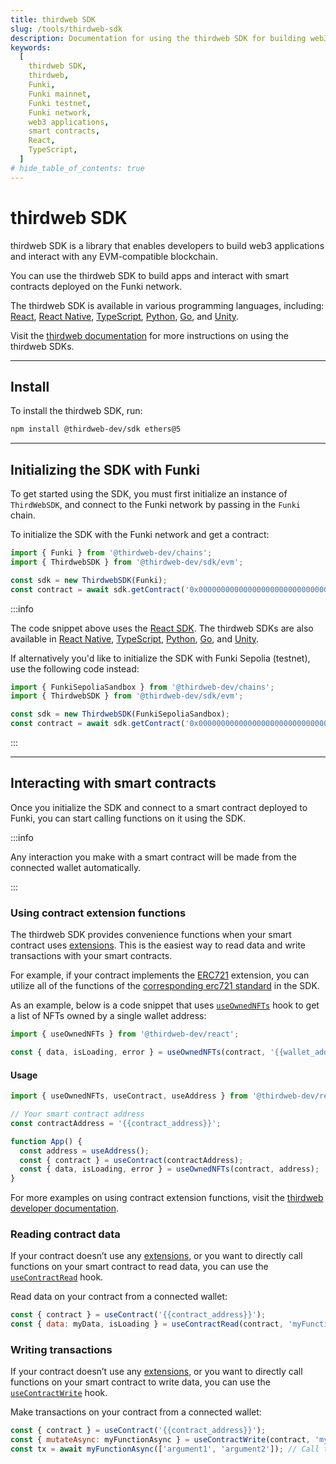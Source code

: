 ```yaml
---
title: thirdweb SDK
slug: /tools/thirdweb-sdk
description: Documentation for using the thirdweb SDK for building web3 applications and interacting with smart contracts on Funki. This page covers installation, initialization, and functionalities in various programming languages.
keywords:
  [
    thirdweb SDK,
    thirdweb,
    Funki,
    Funki mainnet,
    Funki testnet,
    Funki network,
    web3 applications,
    smart contracts,
    React,
    TypeScript,
  ]
# hide_table_of_contents: true
---
```


# thirdweb SDK

thirdweb SDK is a library that enables developers to build web3 applications and interact with any EVM-compatible blockchain.

You can use the thirdweb SDK to build apps and interact with smart contracts deployed on the Funki network.

The thirdweb SDK is available in various programming languages, including: [React](https://portal.thirdweb.com/react), [React Native](https://portal.thirdweb.com/react-native), [TypeScript](https://portal.thirdweb.com/typescript), [Python](https://portal.thirdweb.com/python), [Go](https://portal.thirdweb.com/go), and [Unity](https://portal.thirdweb.com/unity).

Visit the [thirdweb documentation](https://portal.thirdweb.com/cli) for more instructions on using the thirdweb SDKs.

---

## Install

To install the thirdweb SDK, run:

```bash
npm install @thirdweb-dev/sdk ethers@5
```

---

## Initializing the SDK with Funki

To get started using the SDK, you must first initialize an instance of `ThirdWebSDK`, and connect to the Funki network by passing in the `Funki` chain.

To initialize the SDK with the Funki network and get a contract:

```javascript
import { Funki } from '@thirdweb-dev/chains';
import { ThirdwebSDK } from '@thirdweb-dev/sdk/evm';

const sdk = new ThirdwebSDK(Funki);
const contract = await sdk.getContract('0x0000000000000000000000000000000000000000');
```

:::info

The code snippet above uses the [React SDK](https://portal.thirdweb.com/react). The thirdweb SDKs are also available in [React Native](https://portal.thirdweb.com/react-native), [TypeScript](https://portal.thirdweb.com/typescript), [Python](https://portal.thirdweb.com/python), [Go](https://portal.thirdweb.com/go), and [Unity](https://portal.thirdweb.com/unity).

If alternatively you'd like to initialize the SDK with Funki Sepolia (testnet), use the following code instead:

```javascript
import { FunkiSepoliaSandbox } from '@thirdweb-dev/chains';
import { ThirdwebSDK } from '@thirdweb-dev/sdk/evm';

const sdk = new ThirdwebSDK(FunkiSepoliaSandbox);
const contract = await sdk.getContract('0x0000000000000000000000000000000000000000');
```

:::

---

## Interacting with smart contracts

Once you initialize the SDK and connect to a smart contract deployed to Funki, you can start calling functions on it using the SDK.

:::info

Any interaction you make with a smart contract will be made from the connected wallet automatically.

:::

### Using contract extension functions

The thirdweb SDK provides convenience functions when your smart contract uses [extensions](https://portal.thirdweb.com/contractkit/extensions). This is the easiest way to read data and write transactions with your smart contracts.

For example, if your contract implements the [ERC721](https://portal.thirdweb.com/contractkit/erc721) extension, you can utilize all of the functions of the [corresponding erc721 standard](https://portal.thirdweb.com/sdk/interacting-with-contracts/erc721) in the SDK.

As an example, below is a code snippet that uses [`useOwnedNFTs`](https://portal.thirdweb.com/react/react.useownednfts) hook to get a list of NFTs owned by a single wallet address:

```javascript
import { useOwnedNFTs } from '@thirdweb-dev/react';

const { data, isLoading, error } = useOwnedNFTs(contract, '{{wallet_address}}');
```

#### Usage

```javascript
import { useOwnedNFTs, useContract, useAddress } from '@thirdweb-dev/react';

// Your smart contract address
const contractAddress = '{{contract_address}}';

function App() {
  const address = useAddress();
  const { contract } = useContract(contractAddress);
  const { data, isLoading, error } = useOwnedNFTs(contract, address);
}
```

For more examples on using contract extension functions, visit the [thirdweb developer documentation](https://portal.thirdweb.com/sdk/interacting-with-contracts#using-contract-extensions).

### Reading contract data

If your contract doesn’t use any [extensions](https://portal.thirdweb.com/contractkit/extensions), or you want to directly call functions on your smart contract to read data, you can use the [`useContractRead`](https://portal.thirdweb.com/react/react.usecontractread) hook.

Read data on your contract from a connected wallet:

```javascript
const { contract } = useContract('{{contract_address}}');
const { data: myData, isLoading } = useContractRead(contract, 'myFunction');
```

### Writing transactions

If your contract doesn’t use any [extensions](https://portal.thirdweb.com/contractkit/extensions), or you want to directly call functions on your smart contract to write data, you can use the [`useContractWrite`](https://portal.thirdweb.com/react/react.usecontractwrite) hook.

Make transactions on your contract from a connected wallet:

```javascript
const { contract } = useContract('{{contract_address}}');
const { mutateAsync: myFunctionAsync } = useContractWrite(contract, 'myFunction');
const tx = await myFunctionAsync(['argument1', 'argument2']); // Call the function
```
